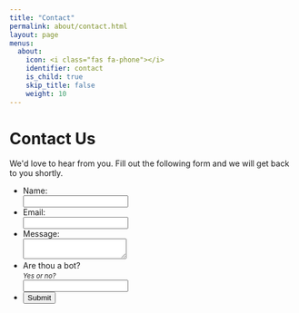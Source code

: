 ```yaml
---
title: "Contact"
permalink: about/contact.html
layout: page
menus:
  about:
    icon: <i class="fas fa-phone"></i>
    identifier: contact
    is_child: true
    skip_title: false
    weight: 10
---
```


<h1>Contact Us <i class="fas fa-phone"></i></h1>
<div id="form-explanation">
We'd love to hear from you. Fill out the following form and we will get back to you shortly.
</div>

<form name="gform" id="gform" enctype="text/plain" action="https://docs.google.com/forms/d/e/1FAIpQLSdxLdwHsocfLppIATAKrcbtgUJsVcomDxuIj2zEK7FAXt2K5A/formResponse?" target="hidden_iframe" onsubmit="submitted=true;">
  <ul>
    <li id="name">
      Name:<br>
      <input type="text" name="entry.124705125" id="entry.124705125">
    </li>
    <li id="email-address">
      Email:<br>
      <input type="email" name="entry.2036870632" id="entry.2036870632">
    </li>
    <li id="message">
      Message:<br>
      <textarea name="entry.1215537375" id="entry.1215537375"></textarea>
    </li>
    <li id="thou-a-bot">
      Are thou a bot?<br>
      <small><i>Yes or no?</i></small><br>
      <input type="text" name="entry.1006641046" id="entry.1006641046">
    </li>
    <li id="submit">
      <input type="submit" value="Submit">
    </li>
  </ul>
</form>

<script type="text/javascript" src="https://ajax.googleapis.com/ajax/libs/jquery/1.9.1/jquery.min.js"></script>
<script type="text/javascript">var submitted=false;</script>
<script type="text/javascript">
  $("#gform").on("submit", function(e) {
    $('#gform *').fadeOut(1_000);

    // get all the inputs into a dictionary.
    var $inputs = $('#gform :input');

    // not sure if you wanted this, but I thought I'd add it.
    // get an associative array of just the values.
    var values = {};
    $inputs.each(function() {
        values[this.parentElement.id] = $(this).val();
    });
    console.log(values);
    $('#form-explanation').html('Thank you for your submission ' + values['name'] +'.').fadeIn(500);
    $('#form-explanation').css({"color": "var(--obd-green, #00AE7A)", "font-weight": "bold"});

    });
</script>

<iframe name="hidden_iframe" id="hidden_iframe" style="display:none;" onload="if(submitted) {}"></iframe>

